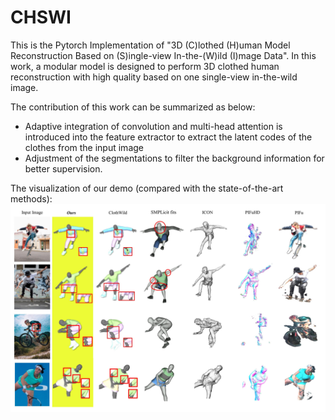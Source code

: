 # CHSWI
This is the Pytorch Implementation of "3D (C)lothed (H)uman Model Reconstruction Based on (S)ingle-view In-the-(W)ild (I)mage Data".  In this work, a modular model is designed to perform 3D clothed human reconstruction with high quality based on one single-view in-the-wild image.

The contribution of this work can be summarized as below:
- Adaptive integration of convolution and multi-head attention is introduced into the feature extractor to extract the latent codes of the clothes from the input image
- Adjustment of the segmentations to filter the background information for better supervision.

The visualization of our demo (compared with the state-of-the-art methods):
![](/figs/vis.jpg)

